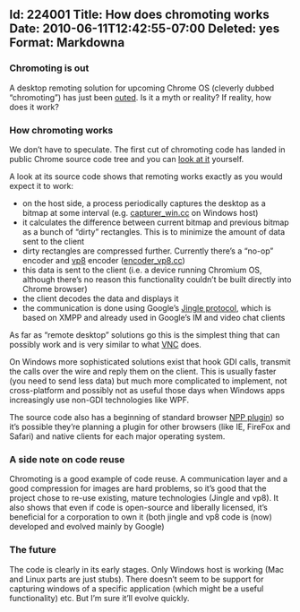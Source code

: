 Id: 224001
Title: How does chromoting works
Date: 2010-06-11T12:42:55-07:00
Deleted: yes
Format: Markdowna
--------------
### Chromoting is out

A desktop remoting solution for upcoming Chrome OS (cleverly dubbed
“chromoting”) has just been
[outed](http://www.engadget.com/2010/06/11/google-adding-chromoting-remote-desktop-functionality-to-chome/).
Is it a myth or reality? If reality, how does it work?

### How chromoting works

We don’t have to speculate. The first cut of chromoting code has landed
in public Chrome source code tree and you can [look at
it](http://src.chromium.org/svn/trunk/src/remoting/) yourself.

A look at its source code shows that remoting works exactly as you would
expect it to work:

-   on the host side, a process periodically captures the desktop as a
    bitmap at some interval (e.g.
    [capturer\_win.cc](http://src.chromium.org/svn/trunk/src/remoting/host/capturer_win.cc)
    on Windows host)
-   it calculates the difference between current bitmap and previous
    bitmap as a bunch of “dirty” rectangles. This is to minimize the
    amount of data sent to the client
-   dirty rectangles are compressed further. Currently there’s a “no-op”
    encoder and [vp8](http://en.wikipedia.org/wiki/VP8) encoder
    ([encoder\_vp8.cc](http://src.chromium.org/svn/trunk/src/remoting/base/encoder_vp8.cc))
-   this data is sent to the client (i.e. a device running Chromium OS,
    although there’s no reason this functionality couldn’t be built
    directly into Chrome browser)
-   the client decodes the data and displays it
-   the communication is done using Google’s [Jingle
    protocol](http://en.wikipedia.org/wiki/Jingle_(protocol)), which is
    based on XMPP and already used in Google’s IM and video chat clients

As far as “remote desktop” solutions go this is the simplest thing that
can possibly work and is very similar to what
[VNC](http://en.wikipedia.org/wiki/Virtual_Network_Computing) does.

On Windows more sophisticated solutions exist that hook GDI calls,
transmit the calls over the wire and reply them on the client. This is
usually faster (you need to send less data) but much more complicated to
implement, not cross-platform and possibly not as useful those days when
Windows apps increasingly use non-GDI technologies like WPF.

The source code also has a beginning of standard browser [NPP
plugin](http://src.chromium.org/svn/trunk/src/remoting/client/plugin/))
so it’s possible they’re planning a plugin for other browsers (like IE,
FireFox and Safari) and native clients for each major operating system.

### A side note on code reuse

Chromoting is a good example of code reuse. A communication layer and a
good compression for images are hard problems, so it’s good that the
project chose to re-use existing, mature technologies (Jingle and vp8).
It also shows that even if code is open-source and liberally licensed,
it’s beneficial for a corporation to own it (both jingle and vp8 code is
(now) developed and evolved mainly by Google)

### The future

The code is clearly in its early stages. Only Windows host is working
(Mac and Linux parts are just stubs). There doesn’t seem to be support
for capturing windows of a specific application (which might be a useful
functionality) etc. But I’m sure it’ll evolve quickly.
